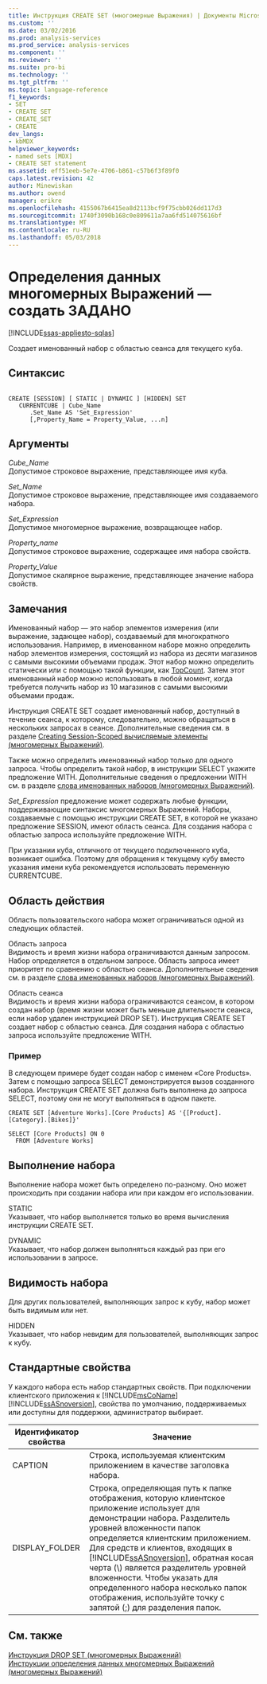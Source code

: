 ```yaml
---
title: Инструкция CREATE SET (многомерные Выражения) | Документы Microsoft
ms.custom: ''
ms.date: 03/02/2016
ms.prod: analysis-services
ms.prod_service: analysis-services
ms.component: ''
ms.reviewer: ''
ms.suite: pro-bi
ms.technology: ''
ms.tgt_pltfrm: ''
ms.topic: language-reference
f1_keywords:
- SET
- CREATE SET
- CREATE_SET
- CREATE
dev_langs:
- kbMDX
helpviewer_keywords:
- named sets [MDX]
- CREATE SET statement
ms.assetid: eff51eeb-5e7e-4706-b861-c57b6f3f89f0
caps.latest.revision: 42
author: Minewiskan
ms.author: owend
manager: erikre
ms.openlocfilehash: 4155067b6415ea8d2113bcf9f75cbb026dd117d3
ms.sourcegitcommit: 1740f3090b168c0e809611a7aa6fd514075616bf
ms.translationtype: MT
ms.contentlocale: ru-RU
ms.lasthandoff: 05/03/2018
---
```

# <a name="mdx-data-definition---create-set"></a>Определения данных многомерных Выражений — создать ЗАДАНО
[!INCLUDE[ssas-appliesto-sqlas](../includes/ssas-appliesto-sqlas.md)]

  Создает именованный набор с областью сеанса для текущего куба.  
  
## <a name="syntax"></a>Синтаксис  
  
```  
  
CREATE [SESSION] [ STATIC | DYNAMIC ] [HIDDEN] SET   
   CURRENTCUBE | Cube_Name  
      .Set_Name AS 'Set_Expression'  
      [,Property_Name = Property_Value, ...n]  
```  
  
## <a name="arguments"></a>Аргументы  
 *Cube_Name*  
 Допустимое строковое выражение, представляющее имя куба.  
  
 *Set_Name*  
 Допустимое строковое выражение, представляющее имя создаваемого набора.  
  
 *Set_Expression*  
 Допустимое многомерное выражение, возвращающее набор.  
  
 *Property_name*  
 Допустимое строковое выражение, содержащее имя набора свойств.  
  
 *Property_Value*  
 Допустимое скалярное выражение, представляющее значение набора свойств.  
  
## <a name="remarks"></a>Замечания  
 Именованный набор — это набор элементов измерения (или выражение, задающее набор), создаваемый для многократного использования. Например, в именованном наборе можно определить набор элементов измерения, состоящий из набора из десяти магазинов с самыми высокими объемами продаж. Этот набор можно определить статически или с помощью такой функции, как [TopCount](../mdx/topcount-mdx.md). Затем этот именованный набор можно использовать в любой момент, когда требуется получить набор из 10 магазинов с самыми высокими объемами продаж.  
  
 Инструкция CREATE SET создает именованный набор, доступный в течение сеанса, к которому, следовательно, можно обращаться в нескольких запросах в сеансе. Дополнительные сведения см. в разделе [Creating Session-Scoped вычисляемые элементы &#40;многомерных Выражений&#41;](../analysis-services/multidimensional-models/mdx/mdx-calculated-members-session-scoped-calculated-members.md).  
  
 Также можно определить именованный набор только для одного запроса. Чтобы определить такой набор, в инструкции SELECT укажите предложение WITH. Дополнительные сведения о предложении WITH см. в разделе [слова именованных наборов &#40;многомерных Выражений&#41;](../analysis-services/multidimensional-models/mdx/mdx-named-sets-creating-query-scoped-named-sets.md).  
  
 *Set_Expression* предложение может содержать любые функции, поддерживающие синтаксис многомерных Выражений. Наборы, создаваемые с помощью инструкции CREATE SET, в которой не указано предложение SESSION, имеют область сеанса. Для создания набора с областью запроса используйте предложение WITH.  
  
 При указании куба, отличного от текущего подключенного куба, возникает ошибка. Поэтому для обращения к текущему кубу вместо указания имени куба рекомендуется использовать переменную CURRENTCUBE.  
  
## <a name="scope"></a>Область действия  
 Область пользовательского набора может ограничиваться одной из следующих областей.  
  
 Область запроса  
 Видимость и время жизни набора ограничиваются данным запросом. Набор определяется в отдельном запросе. Область запроса имеет приоритет по сравнению с областью сеанса. Дополнительные сведения см. в разделе [слова именованных наборов &#40;многомерных Выражений&#41;](../analysis-services/multidimensional-models/mdx/mdx-named-sets-creating-query-scoped-named-sets.md).  
  
 Область сеанса  
 Видимость и время жизни набора ограничиваются сеансом, в котором создан набор (время жизни может быть меньше длительности сеанса, если набор удален инструкцией DROP SET). Инструкция CREATE SET создает набор с областью сеанса. Для создания набора с областью запроса используйте предложение WITH.  
  
### <a name="example"></a>Пример  
 В следующем примере будет создан набор с именем «Core Products». Затем с помощью запроса SELECT демонстрируется вызов созданного набора. Инструкция CREATE SET должна быть выполнена до запроса SELECT, поэтому они не могут выполняться в одном пакете.  
  
```  
CREATE SET [Adventure Works].[Core Products] AS '{[Product].[Category].[Bikes]}'  
  
SELECT [Core Products] ON 0  
  FROM [Adventure Works]  
```  
  
## <a name="set-evaluation"></a>Выполнение набора  
 Выполнение набора может быть определено по-разному. Оно может происходить при создании набора или при каждом его использовании.  
  
 STATIC  
 Указывает, что набор выполняется только во время вычисления инструкции CREATE SET.  
  
 DYNAMIC  
 Указывает, что набор должен выполняться каждый раз при его использовании в запросе.  
  
## <a name="set-visibility"></a>Видимость набора  
 Для других пользователей, выполняющих запрос к кубу, набор может быть видимым или нет.  
  
 HIDDEN  
 Указывает, что набор невидим для пользователей, выполняющих запрос к кубу.  
  
## <a name="standard-properties"></a>Стандартные свойства  
 У каждого набора есть набор стандартных свойств. При подключении клиентского приложения к [!INCLUDE[msCoName](../includes/msconame-md.md)] [!INCLUDE[ssASnoversion](../includes/ssasnoversion-md.md)], свойства по умолчанию, поддерживаемых или доступны для поддержки, администратор выбирает.  
  
|Идентификатор свойства|Значение|  
|-------------------------|-------------|  
|CAPTION|Строка, используемая клиентским приложением в качестве заголовка набора.|  
|DISPLAY_FOLDER|Строка, определяющая путь к папке отображения, которую клиентское приложение использует для демонстрации набора. Разделитель уровней вложенности папок определяется клиентским приложением. Для средств и клиентов, входящих в [!INCLUDE[ssASnoversion](../includes/ssasnoversion-md.md)], обратная косая черта (\\) является разделитель уровней вложенности. Чтобы указать для определенного набора несколько папок отображения, используйте точку с запятой (;) для разделения папок.|  
  
## <a name="see-also"></a>См. также  
 [Инструкция DROP SET &#40;многомерных Выражений&#41;](../mdx/mdx-data-definition-drop-set.md)   
 [Инструкции определения данных многомерных Выражений &#40;многомерных Выражений&#41;](../mdx/mdx-data-definition-statements-mdx.md)  
  
  
